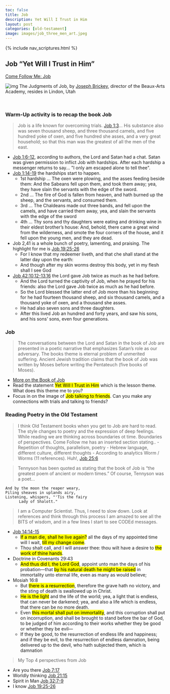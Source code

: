 ```yaml
---
toc: false
title: Job
description: Yet Will I Trust in Him
layout: post
categories: [old-testament]
image: images/job_three_men_art.jpeg
---
```

{% include nav_scriptures.html %}

## Job “Yet Will I Trust in Him”
[Come Follow Me: Job](https://www.churchofjesuschrist.org/study/manual/come-follow-me-for-sunday-school-old-testament-2022/32?lang=eng) 

![img]({{site.baseurl}}/images/job_three_men_art.jpeg) The Judgments of Job, by [Joseph Brickey](http://josephbrickey.com/), director of the Beaux-Arts Academy, resides in Lindon, Utah

<br>

### Warm-Up activity is to recap the book Job
> Job is a life known for overcoming trials.
> [Job 1:3](https://www.churchofjesuschrist.org/study/scriptures/ot/job/1?lang=eng&id=3#p2)... His substance also was seven thousand sheep, and three thousand camels, and five hundred yoke of oxen, and five hundred she asses, and a very great household; so that this man was the greatest of all the men of the east.
- [Job 1:6-12](https://www.churchofjesuschrist.org/study/scriptures/ot/job/1?lang=eng&id=6-12#p6), according to authors, the Lord and Satan had a chat.  Satan was given permission to inflict Job with hardships.  After each hardship a messenger returns to say... "I only am escaped alone to tell thee".
- [Job 1:14-19](https://www.churchofjesuschrist.org/study/scriptures/ot/job/1?lang=eng&id=14-19#p13) the hardships start to happen.
    - 1st hardship ... The oxen were plowing, and the asses feeding beside them: And the Sabeans fell upon them, and took them away; yea, they have slain the servants with the edge of the sword.
    - 2nd ... The fire of God is fallen from heaven, and hath burned up the sheep, and the servants, and consumed them.
    - 3rd ... The Chaldeans made out three bands, and fell upon the camels, and have carried them away, yea, and slain the servants with the edge of the sword
    - 4th ... Thy sons and thy daughters were eating and drinking wine in their eldest brother’s house: And, behold, there came a great wind from the wilderness, and smote the four corners of the house, and it fell upon the young men, and they are dead.
- Job 2,41 is a whole bunch of poetry, lamenting, and praising. The highlight for me is [Job 19:25-26](https://www.churchofjesuschrist.org/study/scriptures/ot/job/19?lang=eng&id=25-26#p24)
    - For I know that my redeemer liveth, and that che shall stand at the latter day upon the earth:
    - And though after my skin worms destroy this body, yet in my flesh shall I see God
- [Job 42:10,12-13,16](https://www.churchofjesuschrist.org/study/scriptures/ot/job/42?lang=eng&id=10,12-13,16#9) the Lord gave Job twice as much as he had before.
    - And the Lord turned the captivity of Job, when he prayed for his friends: also the Lord gave Job twice as much as he had before.
    - So the Lord blessed the latter end of Job more than his beginning: for he had fourteen thousand sheep, and six thousand camels, and a thousand yoke of oxen, and a thousand she asses.
    - He had also seven sons and three daughters.
    - After this lived Job an hundred and forty years, and saw his sons, and his sons’ sons, even four generations.

### Job 
> The conversations between the Lord and Satan in the book of Job are presented in a poetic narrative that emphasizes Satan’s role as our adversary.  The books theme is eternal problem of unmerited suffering.  Ancient Jewish tradition claims that the book of Job was written by Moses before writing the Pentateuch (five books of Moses).
- [More on the Book of Job](https://www.churchofjesuschrist.org/study/ensign/1982/03/job-the-man-and-his-message?lang=eng)
- Read the statement <mark>Yet Will I Trust in Him</mark> which is the lesson theme.  What does this theme me to you?
- Focus in on the image of <mark>Job talking to friends</mark>. Can you make any connections with trials and talking to friends?


### Reading Poetry in the Old Testament
> I think Old Testament books when you get to Job are hard to read.  The style changes to poetry and the expression of deep feelings.  While reading we are thinking across boundaries ot time.  Boundaries of perspectives.  Come Follow me has an inserted section stating..
    - Repetition of thoughts, parallelism, poetry
    - Hebrew language, different culture, different thoughts
    - According to analytics Worm / Worms (11 references).  Huh!, [Job 25:6](https://www.churchofjesuschrist.org/study/scriptures/ot/job/25?lang=eng&id=6#5)

> Tennyson has been quoted as stating that the book of Job is “the greatest poem of ancient or modern times.”  Of course, Tennyson was a poet...
```
And by the moon the reaper weary,
Piling sheaves in uplands airy,
Listening, whispers, "'Tis the fairy
      Lady of Shalott."
```

> I am a Computer Scientist.  Thus, I need to slow down.  Look at references and think through this process I am amazed to see all the BITS of wisdom, and in a few lines I start to see CODEd messages.
- [Job 14:14-15](https://www.churchofjesuschrist.org/study/scriptures/ot/job/14?lang=eng&id=14-15,16#13)
    - <mark>If a man die, shall he live again?</mark> all the days of my appointed time will I wait, <mark>till my change come</mark>.
    - Thou shalt call, and I will answer thee: thou wilt have a desire to <mark>the work of thine hands</mark>.
- Doctrine in Covenants 29:43
    - <mark>And thus did I, the Lord God</mark>, appoint unto man the days of his probation—that <mark>by his natural death he might be raised</mark> in immortality unto eternal life, even as many as would believe;
- Mosiah 16:8
    - But <mark>there is a resurrection</mark>, therefore the grave hath no victory, and the sting of death is swallowed up in Christ.
    - <mark>He is the light</mark> and the life of the world; yea, a light that is endless, that can never be darkened; yea, and also a life which is endless, that there can be no more death.
    - Even <mark>this mortal shall put on immortality</mark>, and this corruption shall put on incorruption, and shall be brought to stand before the bar of God, to be judged of him according to their works whether they be good or whether they be evil—
    - If they be good, to the resurrection of endless life and happiness; and if they be evil, to the resurrection of endless damnation, being delivered up to the devil, who hath subjected them, which is damnation

> My Top 4 perspectives from Job
- Are you there [Job 7:17](https://www.churchofjesuschrist.org/study/scriptures/ot/job/7?lang=eng&id=17#16)
- Worldly thinking [Job 21:15](https://www.churchofjesuschrist.org/study/scriptures/ot/job/21?lang=eng&id=15#14)
- Spirit in Man [Job 32:7-9](https://www.churchofjesuschrist.org/study/scriptures/ot/job/32?lang=eng&id=7-9#6)
- I know [Job 19:25-26](https://www.churchofjesuschrist.org/study/scriptures/ot/job/19?lang=eng&id=25-26#24)
